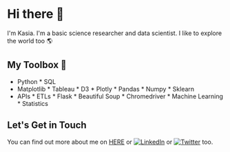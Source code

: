 # Hi there 👋
I'm Kasia. I'm a basic science researcher and data scientist. 
I like to explore the world too :earth_americas:

## My Toolbox :toolbox:
* Python * SQL
* Matplotlib * Tableau * D3 * Plotly * Pandas * Numpy * Sklearn
* APIs * ETLs * Flask * Beautiful Soup * Chromedriver * Machine Learning * Statistics

## Let's Get in Touch
<!-- Actual text -->
You can find out more about me on [HERE](http://kasiakalemba.com) or [![LinkedIn][2.2]][2] or [![Twitter][1.2]][1] too.

<!-- Icons -->

[1.2]: http://i.imgur.com/wWzX9uB.png (twitter icon without padding)
[2.2]: https://raw.githubusercontent.com/MartinHeinz/MartinHeinz/master/linkedin-3-16.png (LinkedIn icon without padding)

<!-- Links to your social media accounts -->

[1]: https://twitter.com/happyhepatocyte
[2]: https://www.linkedin.com/in/katarzynakalemba
